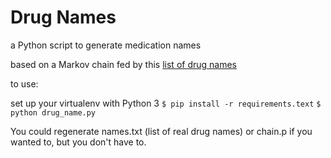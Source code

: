 # Drug Names

a Python script to generate medication names

based on a Markov chain fed by this [list of drug names](https://druginfo.nlm.nih.gov/drugportal/drug/names/a)

to use:

set up your virtualenv with Python 3
`$ pip install -r requirements.text`
`$ python drug_name.py`

You could regenerate names.txt (list of real drug names) or chain.p if you wanted to, but you don't have to.
